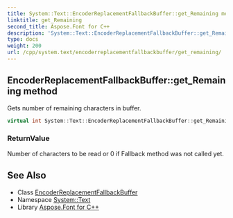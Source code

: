 ```yaml
---
title: System::Text::EncoderReplacementFallbackBuffer::get_Remaining method
linktitle: get_Remaining
second_title: Aspose.Font for C++
description: 'System::Text::EncoderReplacementFallbackBuffer::get_Remaining method. Gets number of remaining characters in buffer in C++.'
type: docs
weight: 200
url: /cpp/system.text/encoderreplacementfallbackbuffer/get_remaining/
---
```

## EncoderReplacementFallbackBuffer::get_Remaining method


Gets number of remaining characters in buffer.

```cpp
virtual int System::Text::EncoderReplacementFallbackBuffer::get_Remaining() const override
```


### ReturnValue

Number of characters to be read or 0 if Fallback method was not called yet.

## See Also

* Class [EncoderReplacementFallbackBuffer](../)
* Namespace [System::Text](../../)
* Library [Aspose.Font for C++](../../../)

